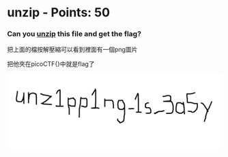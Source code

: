  
# unzip - Points: 50

### Can you [unzip](https://2019shell1.picoctf.com/static/37762a7e5774d7d6c1bc79e8e1758ef9/flag.zip) this file and get the flag?

把上面的檔按解壓縮可以看到裡面有一個png圖片

把他夾在picoCTF{}中就是flag了

![image](https://github.com/bohsiang/CTF_practice/blob/master/picoCTF2019/picture/unzip.png)
